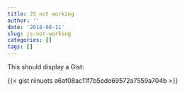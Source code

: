 ```yaml
---
title: JS not working
author: ''
date: '2018-08-11'
slug: js-not-working
categories: []
tags: []
---
```



This should display a Gist:

{{< gist riinuots a6af08ac11f7b5ede69572a7559a704b >}} 
